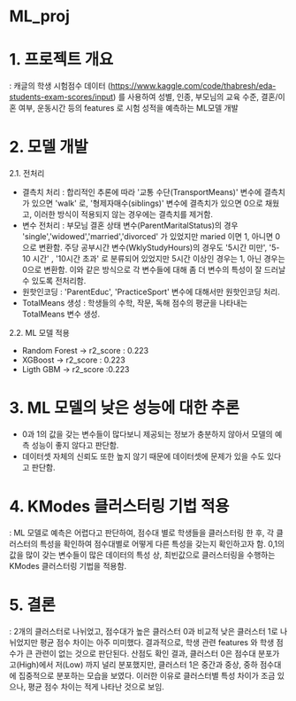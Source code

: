 # ML_proj

# 1. 프로젝트 개요 
: 캐글의 학생 시험점수 데이터 (https://www.kaggle.com/code/thabresh/eda-students-exam-scores/input) 를 사용하여 성별, 인종, 부모님의 교육 수준, 결혼/이혼 여부, 운동시간 등의 features 로 시험 성적을 예측하는 ML모델 개발 

# 2. 모델 개발 
2.1. 전처리 
- 결측치 처리 : 합리적인 추론에 따라 '교통 수단(TransportMeans)' 변수에 결측치가 있으면 'walk' 로, '형제자매수(siblings)' 변수에 결측치가 있으면 0으로 채웠고, 이러한 방식이 적용되지 않는 경우에는 결측치를 제거함. 
- 변수 전처리 : 부모님 결혼 상태 변수(ParentMaritalStatus)의 경우 'single','widowed','married','divorced' 가 있었지만 maried 이면 1, 아니면 0 으로 변환함.  주당 공부시간 변수(WklyStudyHours)의 경우도 '5시간 미만', '5-10 시간' , '10시간 초과' 로 분류되어 있었지만 5시간 이상인 경우는 1, 아닌 경우는 0으로 변환함. 이와 같은 방식으로 각 변수들에 대해 좀 더 변수의 특성이 잘 드러날 수 있도록 전처리함. 
- 원핫인코딩 : 'ParentEduc', 'PracticeSport' 변수에 대해서만 원핫인코딩 처리.
- TotalMeans 생성 : 학생들의 수학, 작문, 독해 점수의 평균을 나타내는 TotalMeans 변수 생성.

2.2. ML 모델 적용
- Random Forest -> r2_score : 0.223 
- XGBoost -> r2_score : 0.223 
- Ligth GBM -> r2_score :0.223

# 3. ML 모델의 낮은 성능에 대한 추론 
- 0과 1의 값을 갖는 변수들이 많다보니 제공되는 정보가 충분하지 않아서 모델의 예측 성능이 좋지 않다고 판단함. 
- 데이터셋 자체의 신뢰도 또한 높지 않기 때문에 데이터셋에 문제가 있을 수도 있다고 판단함. 

# 4. KModes 클러스터링 기법 적용 
:  ML 모델로 예측은 어렵다고 판단하여, 점수대 별로 학생들을 클러스터링 한 후, 각 클러스터의 특성을 확인하여 
점수대별로 어떻게 다른 특성을 갖는지 확인하고자 함.  0,1의 값을 많이 갖는 변수들이 많은 데이터의 특성 상, 최빈값으로 클러스터링을 수행하는 KModes 클러스터링 기법을 적용함. 

# 5. 결론 
: 2개의 클러스터로 나뉘었고, 점수대가 높은 클러스터 0과 비교적 낮은 클러스터 1로 나뉘었지만 평균 점수 차이는 아주 미미했다. 결과적으로, 학생 관련 features 와
학생 점수가 큰 관련이 없는 것으로 판단된다. 산점도 확인 결과, 클러스터 0은 점수대 분포가 고(High)에서 저(Low) 까지 널리 분포했지만, 클러스터 1은 중간과 중상, 중하 점수대에 집중적으로 분포하는 모습을 보였다. 이러한 이유로 클러스터별 특성 차이가 조금 있으나, 평균 점수 차이는 적게 나타난 것으로 보임.
